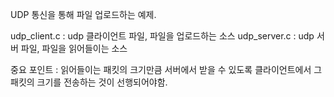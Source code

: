 
UDP 통신을 통해 파일 업로드하는 예제.

udp_client.c : udp 클라이언트 파일, 파일을 업로드하는 소스 udp_server.c : udp 서버 파일, 파일을 읽어들이는 소스

중요 포인트 : 읽어들이는 패킷의 크기만큼 서버에서 받을 수 있도록 클라이언트에서 그 패킷의 크기를 전송하는 것이 선행되어야함.
